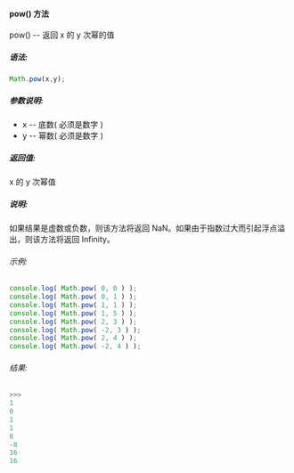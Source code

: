 #### pow() 方法

  pow() -- 返回 x 的 y 次幂的值

##### 语法:

  ```javascript
  Math.pow(x,y);
  ```

##### 参数说明:

 - x -- 底数( 必须是数字 )
 - y -- 幂数( 必须是数字 )
  
##### 返回值:

  x 的 y 次幂值

##### 说明:

  如果结果是虚数或负数，则该方法将返回 NaN。如果由于指数过大而引起浮点溢出，则该方法将返回 Infinity。
   
###### 示例:

  ```javascript
  console.log( Math.pow( 0, 0 ) );
  console.log( Math.pow( 0, 1 ) );
  console.log( Math.pow( 1, 1 ) );
  console.log( Math.pow( 1, 5 ) );
  console.log( Math.pow( 2, 3 ) );
  console.log( Math.pow( -2, 3 ) );
  console.log( Math.pow( 2, 4 ) );
  console.log( Math.pow( -2, 4 ) );
  ```

###### 结果:

  ```javascript
  >>>
  1
  0
  1
  1
  8
  -8
  16
  16
  ```
